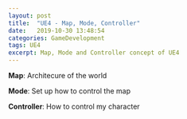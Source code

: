 ```yaml
---
layout: post
title:  "UE4 - Map, Mode, Controller"
date:   2019-10-30 13:48:54
categories: GameDevelopment 
tags: UE4
excerpt: Map, Mode and Controller concept of UE4
---
```


<strong>Map</strong>: Architecure of the world

<strong>Mode</strong>: Set up how to control the map

<strong>Controller</strong>: How to control my character
